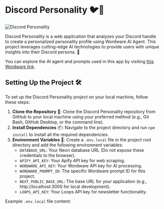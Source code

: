 # Discord Personality 🐦🧠

![Discord Personality](https://twitter.wordware.ai/social/og.png)

Discord Personality is a web application that analyzes your Discord handle to create a personalized personality profile using Wordware AI Agent. This project leverages cutting-edge AI technologies to provide users with unique insights into their Discord persona. 🚀

You can explore the AI agent and prompts used in this app by visiting [this Wordware link](https://app.wordware.ai/share/8de15a3d-3759-4b8d-bbd4-dd0a78401a34/playground).

## Setting Up the Project 🛠️

To set up the Discord Personality project on your local machine, follow these steps:

1. **Clone the Repository** 📂: Clone the Discord Personality repository from GitHub to your local machine using your preferred method (e.g., Git Bash, GitHub Desktop, or the command line).
2. **Install Dependencies** 📦: Navigate to the project directory and run `npm install` to install all the required dependencies.
3. **Environment Variables** 🔐: Create a `.env.local` file in the project root directory and add the following environment variables:
   - `DATABASE_URL`: Your Neon database URL (Do not expose these credentials to the browser).
   - `APIFY_API_KEY`: Your Apify API key for web scraping.
   - `WORDWARE_API_KEY`: Your Wordware API key for AI processing.
   - `WORDWARE_PROMPT_ID`: The specific Wordware prompt ID for this project.
   - `NEXT_PUBLIC_BASE_URL`: The base URL for your application (e.g., http://localhost:3000 for local development).
   - `LOOPS_API_KEY`: Your Loops API key for newsletter functionality.

Example `.env.local` file content:
